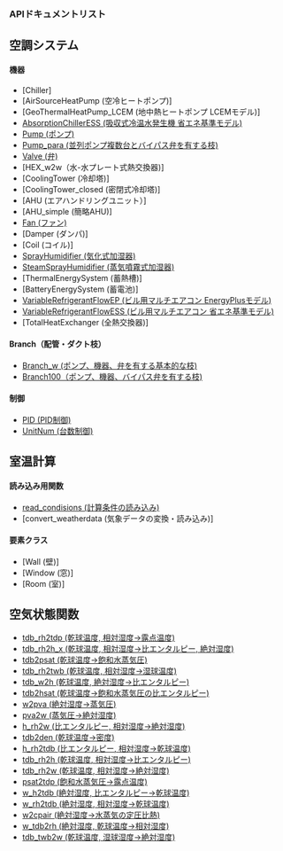 ### APIドキュメントリスト
## 空調システム  
#### 機器  
- [Chiller]
- [AirSourceHeatPump (空冷ヒートポンプ)]
- [GeoThermalHeatPump_LCEM (地中熱ヒートポンプ LCEMモデル)]
- [AbsorptionChillerESS (吸収式冷温水発生機 省エネ基準モデル)](https://github.com/ShoheiMiyata/phyvac/blob/main/Documents/API_Documents/pv.AbsorptionChillerESS_JP.md) 
- [Pump (ポンプ)](https://github.com/ShoheiMiyata/phyvac/blob/main/Documents/API_Documents/pv.Pump_JP.md)
- [Pump_para (並列ポンプ複数台とバイパス弁を有する枝)](https://github.com/ShoheiMiyata/phyvac/blob/main/Documents/API_Documents/pv.Pump_para_JP.md)
- [Valve (弁)](https://github.com/ShoheiMiyata/phyvac/blob/main/Documents/API_Documents/pv.Valve_JP.md)
- [HEX_w2w（水-水プレート式熱交換器)]
- [CoolingTower (冷却塔)]
- [CoolingTower_closed (密閉式冷却塔)]
- [AHU (エアハンドリングユニット）]
- [AHU_simple (簡略AHU)]
- [Fan (ファン)](https://github.com/ShoheiMiyata/phyvac/blob/main/Documents/API_Documents/pv.Fan_JP.md)  
- [Damper (ダンパ)]
- [Coil (コイル)]
- [SprayHumidifier (気化式加湿器)](https://github.com/ShoheiMiyata/phyvac/blob/main/Documents/API_Documents/pv.SprayHumidifier_JP.md) 
- [SteamSprayHumidifier (蒸気噴霧式加湿器)](https://github.com/ShoheiMiyata/phyvac/blob/main/Documents/API_Documents/pv.SteamSprayHumidifier_JP.md) 
- [ThermalEnergySystem (蓄熱槽)]
- [BatteryEnergySystem (蓄電池)]
- [VariableRefrigerantFlowEP (ビル用マルチエアコン EnergyPlusモデル)](https://github.com/ShoheiMiyata/phyvac/blob/main/Documents/API_Documents/pv.VariableRefrigerantFlowEP_JP.md)
- [VariableRefrigerantFlowESS (ビル用マルチエアコン 省エネ基準モデル)](https://github.com/ShoheiMiyata/phyvac/blob/main/Documents/API_Documents/pv.VariableRefrigerantFlowESS_JP.md)
- [TotalHeatExchanger (全熱交換器)]
#### Branch（配管・ダクト枝）  
- [Branch_w (ポンプ、機器、弁を有する基本的な枝)](https://github.com/ShoheiMiyata/phyvac/blob/main/Documents/API_Documents/pv.Branch_w_JP.md)
- [Branch100（ポンプ、機器、バイパス弁を有する枝)](https://github.com/ShoheiMiyata/phyvac/blob/main/Documents/API_Documents/pv.Branch12_JP.md)
#### 制御  
- [PID (PID制御)](https://github.com/ShoheiMiyata/phyvac/blob/main/Documents/API_Documents/pv.PID_JP.md)
- [UnitNum (台数制御)](https://github.com/ShoheiMiyata/phyvac/blob/main/Documents/API_Documents/pv.UnitNum_JP.md)

## 室温計算  
#### 読み込み用関数  
- [read_condisions (計算条件の読み込み)](https://github.com/ShoheiMiyata/phyvac/blob/main/Documents/API_Documents/JP/pv.read_conditions.md)  
- [convert_weatherdata (気象データの変換・読み込み)]
#### 要素クラス  
- [Wall (壁)]
- [Window (窓)]
- [Room (室)]
## 空気状態関数
- [tdb_rh2tdp (乾球温度, 相対湿度→露点温度)](https://github.com/ShoheiMiyata/phyvac/blob/main/Documents/API_Documents/pv.tdb_rh2tdp_JP.md)
- [tdb_rh2h_x (乾球温度, 相対湿度→比エンタルピー, 絶対湿度)](https://github.com/ShoheiMiyata/phyvac/blob/main/Documents/API_Documents/pv.tdb_rh2h_x_JP.md)
- [tdb2psat (乾球温度→飽和水蒸気圧)](https://github.com/ShoheiMiyata/phyvac/blob/main/Documents/API_Documents/pv.tdb2psat_JP.md)
- [tdb_rh2twb (乾球温度, 相対湿度→湿球温度)](https://github.com/ShoheiMiyata/phyvac/blob/main/Documents/API_Documents/pv.tdb_rh2twb_JP.md)
- [tdb_w2h (乾球温度, 絶対湿度→比エンタルピー)](https://github.com/ShoheiMiyata/phyvac/blob/main/Documents/API_Documents/pv.tdb_w2h_JP.md)
- [tdb2hsat (乾球温度→飽和水蒸気圧の比エンタルピー)](https://github.com/ShoheiMiyata/phyvac/blob/main/Documents/API_Documents/pv.tdb2hsat_JP.md)
- [w2pva (絶対湿度→蒸気圧)](https://github.com/ShoheiMiyata/phyvac/blob/main/Documents/API_Documents/pv.w2pva_JP.md)
- [pva2w (蒸気圧→絶対湿度)](https://github.com/ShoheiMiyata/phyvac/blob/main/Documents/API_Documents/pv.pva2w_JP.md)
- [h_rh2w (比エンタルピー, 相対湿度→絶対湿度)](https://github.com/ShoheiMiyata/phyvac/blob/main/Documents/API_Documents/pv.h_rh2w_JP.md)
- [tdb2den (乾球温度→密度)](https://github.com/ShoheiMiyata/phyvac/blob/main/Documents/API_Documents/pv.tdb2den_JP.md)
- [h_rh2tdb (比エンタルピー, 相対湿度→乾球温度)](https://github.com/ShoheiMiyata/phyvac/blob/main/Documents/API_Documents/pv.h_rh2tdb_JP.md)
- [tdb_rh2h (乾球温度, 相対湿度→比エンタルピー)](https://github.com/ShoheiMiyata/phyvac/blob/main/Documents/API_Documents/pv.tdb_rh2h_JP.md)
- [tdb_rh2w (乾球温度, 相対湿度→絶対湿度)](https://github.com/ShoheiMiyata/phyvac/blob/main/Documents/API_Documents/pv.tdb_rh2w_JP.md)
- [psat2tdp (飽和水蒸気圧→露点温度)](https://github.com/ShoheiMiyata/phyvac/blob/main/Documents/API_Documents/pv.psat2tdp_JP.md)
- [w_h2tdb (絶対湿度, 比エンタルピー→乾球温度)](https://github.com/ShoheiMiyata/phyvac/blob/main/Documents/API_Documents/pv.w_h2tdb_JP.md)
- [w_rh2tdb (絶対湿度, 相対湿度→乾球温度)](https://github.com/ShoheiMiyata/phyvac/blob/main/Documents/API_Documents/pv.w_rh2tdb_JP.md)
- [w2cpair (絶対湿度→水蒸気の定圧比熱)](https://github.com/ShoheiMiyata/phyvac/blob/main/Documents/API_Documents/pv.w2cpair_JP.md)
- [w_tdb2rh (絶対湿度, 乾球温度→相対湿度)](https://github.com/ShoheiMiyata/phyvac/blob/main/Documents/API_Documents/pv.w_tdb2rh_JP.md)
- [tdb_twb2w (乾球温度, 湿球湿度→絶対湿度)](https://github.com/ShoheiMiyata/phyvac/blob/main/Documents/API_Documents/pv.tdb_twb2w_JP.md)


